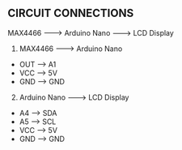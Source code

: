 ## CIRCUIT CONNECTIONS 

MAX4466 ---> Arduino Nano ---> LCD Display

1. MAX4466 ---> Arduino Nano
- OUT --> A1 
- VCC --> 5V 
- GND --> GND 

2. Arduino Nano ---> LCD Display
- A4 --> SDA 
- A5 --> SCL 
- VCC --> 5V
- GND --> GND
